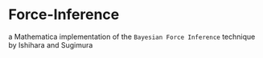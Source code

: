 # Force-Inference
a Mathematica implementation of the `Bayesian Force Inference` technique by Ishihara and Sugimura 
